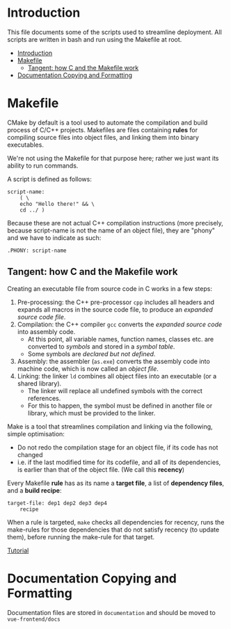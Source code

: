 # Introduction

This file documents some of the scripts used to streamline deployment. All scripts are written in bash and run using the Makefile at root.

- [Introduction](#introduction)
- [Makefile](#makefile)
  - [Tangent: how C and the Makefile work](#tangent-how-c-and-the-makefile-work)
- [Documentation Copying and Formatting](#documentation-copying-and-formatting)

# Makefile

CMake by default is a tool used to automate the compilation and build process of C/C++ projects. Makefiles are files containing **rules** for compiling source files into object files, and linking them into binary executables.

We're not using the Makefile for that purpose here; rather we just want its ability to run commands.

A script is defined as follows:

```make
script-name:
    ( \
    echo "Hello there!" && \ 
    cd ../ )
```

Because these are not actual C++ compilation instructions (more precisely, because script-name is not the name of an object file), they are "phony" and we have to indicate as such:

```make
.PHONY: script-name
```

## Tangent: how C and the Makefile work

Creating an executable file from source code in C works in a few steps:

1. Pre-processing: the C++ pre-processor `cpp` includes all headers and expands all macros in the source code file, to produce an *expanded source code file*.
2. Compilation: the C++ compiler `gcc` converts the *expanded source code* into assembly code.
   - At this point, all variable names, function names, classes etc. are converted to *symbols* and stored in a *symbol table*.
   - Some symbols are *declared but not defined*.
3. Assembly: the assembler (`as.exe`) converts the assembly code into machine code, which is now called an *object file*. 
4. Linking: the linker `ld` combines all object files into an executable (or a shared library).
   - The linker will replace all undefined symbols with the correct references.
   - For this to happen, the symbol must be defined in another file or library, which must be provided to the linker.

Make is a tool that streamlines compilation and linking via the following, simple optimisation:
- Do not redo the compilation stage for an object file, if its code has not changed 
- i.e. if the last modified time for its codefile, and all of its dependencies, is earlier than that of the object file. (We call this **recency**)

Every Makefile **rule** has as its name a **target file**, a list of **dependency files**, and a **build recipe**:

```make
target-file: dep1 dep2 dep3 dep4
    recipe
```

When a rule is targeted, `make` checks all dependencies for recency, runs the make-rules for those dependencies that do not satisfy recency (to update them), before running the make-rule for that target.

[Tutorial](https://web.mit.edu/gnu/doc/html/make_2.html)

# Documentation Copying and Formatting

Documentation files are stored in `documentation` and should be moved to `vue-frontend/docs`